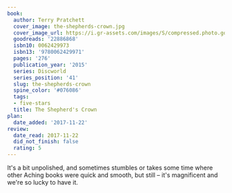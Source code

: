 ```yaml
---
book:
  author: Terry Pratchett
  cover_image: the-shepherds-crown.jpg
  cover_image_url: https://i.gr-assets.com/images/S/compressed.photo.goodreads.com/books/1433600285l/22886868._SX98_.jpg
  goodreads: '22886868'
  isbn10: 0062429973
  isbn13: '9780062429971'
  pages: '276'
  publication_year: '2015'
  series: Discworld
  series_position: '41'
  slug: the-shepherds-crown
  spine_color: '#076086'
  tags:
  - five-stars
  title: The Shepherd's Crown
plan:
  date_added: '2017-11-22'
review:
  date_read: 2017-11-22
  did_not_finish: false
  rating: 5
---
```


It's a bit unpolished, and sometimes stumbles or takes some time where other Aching books were quick and smooth, but still – it's magnificent and we're so lucky to have it.
